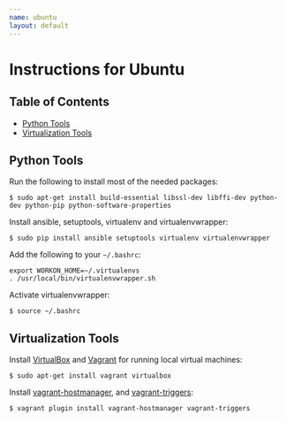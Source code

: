 ```yaml
---
name: ubuntu
layout: default
---
```


# Instructions for Ubuntu

## Table of Contents

* [Python Tools](#python-tools)
* [Virtualization Tools](#virtualization-tools)

## Python Tools

Run the following to install most of the needed packages:

```shell
$ sudo apt-get install build-essential libssl-dev libffi-dev python-dev python-pip python-software-properties
```

Install ansible, setuptools, virtualenv and virtualenvwrapper:

```shell
$ sudo pip install ansible setuptools virtualenv virtualenvwrapper
```

Add the following to your `~/.bashrc`:

```shell
export WORKON_HOME=~/.virtualenvs
. /usr/local/bin/virtualenvwrapper.sh
```

Activate virtualenvwrapper:

```shell
$ source ~/.bashrc
```

## Virtualization Tools

Install [VirtualBox](https://www.virtualbox.org) and [Vagrant](https://www.vagrantup.com) for running local virtual machines:

```shell
$ sudo apt-get install vagrant virtualbox
```

Install [vagrant-hostmanager](https://github.com/devopsgroup-io/vagrant-hostmanager), and [vagrant-triggers](https://github.com/emyl/vagrant-triggers):

```shell
$ vagrant plugin install vagrant-hostmanager vagrant-triggers
```
